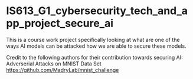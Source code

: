 # IS613_G1_cybersecurity_tech_and_app_project_secure_ai
This is a course work project specifically looking at what are one of the ways AI models can be attacked how we are able to secure these models.

Credit to the following authors for their contribution towards securing AI: 
</br> Adverserial Attacks on MNIST Data Set https://github.com/MadryLab/mnist_challenge 

